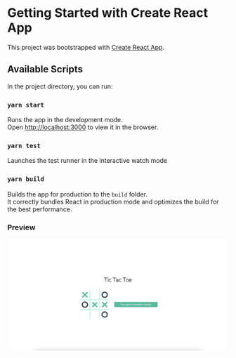 # Getting Started with Create React App

This project was bootstrapped with [Create React App](https://github.com/facebook/create-react-app).

## Available Scripts

In the project directory, you can run:

### `yarn start`

Runs the app in the development mode.\
Open [http://localhost:3000](http://localhost:3000) to view it in the browser.

### `yarn test`

Launches the test runner in the interactive watch mode

### `yarn build`

Builds the app for production to the `build` folder.\
It correctly bundles React in production mode and optimizes the build for the best performance.

### Preview

![Tic Tac toe](./tictactoe.png)

